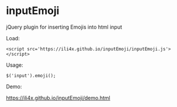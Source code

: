 # inputEmoji
jQuery plugin for inserting Emojis into html input

Load:

    <script src='https://ili4x.github.io/inputEmoji/inputEmoji.js'></script>

Usage:

    $('input').emoji();
    
Demo:

https://ili4x.github.io/inputEmoji/demo.html

